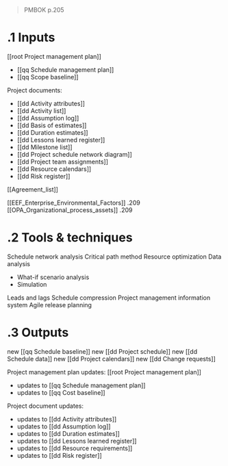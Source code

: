 > PMBOK p.205
# .1 Inputs

[[root Project management plan]]
* [[qq Schedule management plan]]
* [[qq Scope baseline]]

Project documents:
* [[dd Activity attributes]]
* [[dd Activity list]]
* [[dd Assumption log]]
* [[dd Basis of estimates]]
* [[dd Duration estimates]]
* [[dd Lessons learned register]]
* [[dd Milestone list]]
* [[dd Project schedule network diagram]]
* [[dd Project team assignments]]
* [[dd Resource calendars]]
* [[dd Risk register]]

[[Agreement_list]]

[[EEF_Enterprise_Environmental_Factors]] .209
[[OPA_Organizational_process_assets]] .209

# .2 Tools & techniques
Schedule network analysis
Critical path method
Resource optimization
Data analysis
* What-if scenario analysis
* Simulation

Leads and lags
Schedule compression
Project management information system
Agile release planning

# .3 Outputs
new [[qq Schedule baseline]]
new [[dd Project schedule]]
new [[dd Schedule data]]
new [[dd Project calendars]]
new [[dd Change requests]]

Project management plan updates: [[root Project management plan]]
* updates to [[qq Schedule management plan]]
* updates to [[qq Cost baseline]]

Project document updates:
* updates to [[dd Activity attributes]]
* updates to [[dd Assumption log]]
* updates to [[dd Duration estimates]]
* updates to [[dd Lessons learned register]]
* updates to [[dd Resource requirements]]
* updates to [[dd Risk register]]



